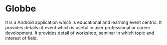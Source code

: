 # Globbe
It is a Android application which is educational and learning event centric.
It provides details of event which is useful in user professional or career development. 
It provides detail of workshop, seminar in which topic and interest of field.
